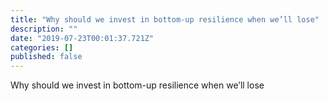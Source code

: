 ```yaml
---
title: "Why should we invest in bottom-up resilience when we’ll lose"
description: ""
date: "2019-07-23T00:01:37.721Z"
categories: []
published: false
---
```


  

Why should we invest in bottom-up resilience when we’ll lose
